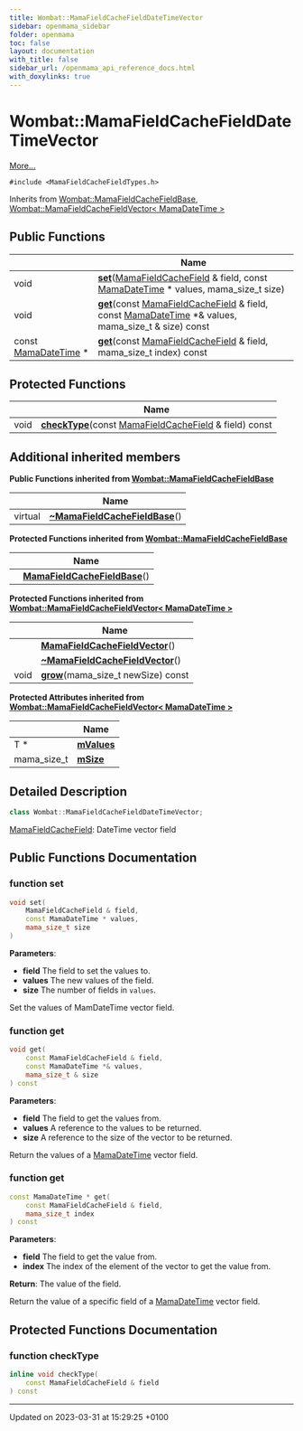 ```yaml
---
title: Wombat::MamaFieldCacheFieldDateTimeVector
sidebar: openmama_sidebar
folder: openmama
toc: false
layout: documentation
with_title: false
sidebar_url: /openmama_api_reference_docs.html
with_doxylinks: true
---
```


# Wombat::MamaFieldCacheFieldDateTimeVector



 [More...](#detailed-description)


`#include <MamaFieldCacheFieldTypes.h>`

Inherits from [Wombat::MamaFieldCacheFieldBase](classWombat_1_1MamaFieldCacheFieldBase.html), [Wombat::MamaFieldCacheFieldVector< MamaDateTime >](classWombat_1_1MamaFieldCacheFieldVector.html)

## Public Functions

|                | Name           |
| -------------- | -------------- |
| void | **[set](classWombat_1_1MamaFieldCacheFieldDateTimeVector.html#function-set)**([MamaFieldCacheField](classWombat_1_1MamaFieldCacheField.html) & field, const [MamaDateTime](classWombat_1_1MamaDateTime.html) * values, mama_size_t size) |
| void | **[get](classWombat_1_1MamaFieldCacheFieldDateTimeVector.html#function-get)**(const [MamaFieldCacheField](classWombat_1_1MamaFieldCacheField.html) & field, const [MamaDateTime](classWombat_1_1MamaDateTime.html) *& values, mama_size_t & size) const |
| const [MamaDateTime](classWombat_1_1MamaDateTime.html) * | **[get](classWombat_1_1MamaFieldCacheFieldDateTimeVector.html#function-get)**(const [MamaFieldCacheField](classWombat_1_1MamaFieldCacheField.html) & field, mama_size_t index) const |

## Protected Functions

|                | Name           |
| -------------- | -------------- |
| void | **[checkType](classWombat_1_1MamaFieldCacheFieldDateTimeVector.html#function-checktype)**(const [MamaFieldCacheField](classWombat_1_1MamaFieldCacheField.html) & field) const |

## Additional inherited members

**Public Functions inherited from [Wombat::MamaFieldCacheFieldBase](classWombat_1_1MamaFieldCacheFieldBase.html)**

|                | Name           |
| -------------- | -------------- |
| virtual | **[~MamaFieldCacheFieldBase](classWombat_1_1MamaFieldCacheFieldBase.html#function-~mamafieldcachefieldbase)**() |

**Protected Functions inherited from [Wombat::MamaFieldCacheFieldBase](classWombat_1_1MamaFieldCacheFieldBase.html)**

|                | Name           |
| -------------- | -------------- |
| | **[MamaFieldCacheFieldBase](classWombat_1_1MamaFieldCacheFieldBase.html#function-mamafieldcachefieldbase)**() |

**Protected Functions inherited from [Wombat::MamaFieldCacheFieldVector< MamaDateTime >](classWombat_1_1MamaFieldCacheFieldVector.html)**

|                | Name           |
| -------------- | -------------- |
| | **[MamaFieldCacheFieldVector](classWombat_1_1MamaFieldCacheFieldVector.html#function-mamafieldcachefieldvector)**() |
| | **[~MamaFieldCacheFieldVector](classWombat_1_1MamaFieldCacheFieldVector.html#function-~mamafieldcachefieldvector)**() |
| void | **[grow](classWombat_1_1MamaFieldCacheFieldVector.html#function-grow)**(mama_size_t newSize) const |

**Protected Attributes inherited from [Wombat::MamaFieldCacheFieldVector< MamaDateTime >](classWombat_1_1MamaFieldCacheFieldVector.html)**

|                | Name           |
| -------------- | -------------- |
| T * | **[mValues](classWombat_1_1MamaFieldCacheFieldVector.html#variable-mvalues)**  |
| mama_size_t | **[mSize](classWombat_1_1MamaFieldCacheFieldVector.html#variable-msize)**  |


## Detailed Description

```cpp
class Wombat::MamaFieldCacheFieldDateTimeVector;
```


[MamaFieldCacheField](classWombat_1_1MamaFieldCacheField.html): DateTime vector field 

## Public Functions Documentation

### function set

```cpp
void set(
    MamaFieldCacheField & field,
    const MamaDateTime * values,
    mama_size_t size
)
```


**Parameters**: 

  * **field** The field to set the values to. 
  * **values** The new values of the field. 
  * **size** The number of fields in `values`. 


Set the values of MamDateTime vector field.


### function get

```cpp
void get(
    const MamaFieldCacheField & field,
    const MamaDateTime *& values,
    mama_size_t & size
) const
```


**Parameters**: 

  * **field** The field to get the values from. 
  * **values** A reference to the values to be returned. 
  * **size** A reference to the size of the vector to be returned. 


Return the values of a [MamaDateTime](classWombat_1_1MamaDateTime.html) vector field.


### function get

```cpp
const MamaDateTime * get(
    const MamaFieldCacheField & field,
    mama_size_t index
) const
```


**Parameters**: 

  * **field** The field to get the value from. 
  * **index** The index of the element of the vector to get the value from. 


**Return**: The value of the field. 

Return the value of a specific field of a [MamaDateTime](classWombat_1_1MamaDateTime.html) vector field.


## Protected Functions Documentation

### function checkType

```cpp
inline void checkType(
    const MamaFieldCacheField & field
) const
```


-------------------------------

Updated on 2023-03-31 at 15:29:25 +0100